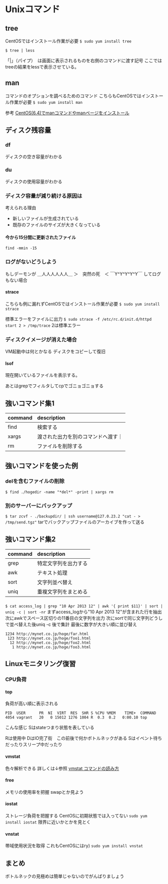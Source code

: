 # Unixコマンド

## tree

CentOSではインストール作業が必要
`$ sudo yum install tree`

`$ tree | less`

「|」（パイプ）　は画面に表示されるものを右側のコマンドに渡す記号
ここではtreeの結果をlessで表示させている。

## man

コマンドのオプションを調べるためのコマンド
こちらもCentOSではインストール作業が必要
`$ sudo yum install man`

参考
[CentOS(6.4)でmanコマンドやmanページをインストール](http://hyperneetprogrammer.hatenablog.com/entry/2014/07/14/160857)

## ディスク残容量

### df
ディスクの空き容量がわかる

### du
ディスクの使用容量がわかる

### ディスク容量が減り続ける原因は
考えられる理由

- 新しいファイルが生成されている
- 既存のファイルのサイズが大きくなっている

#### 今から15分間に更新されたファイル
`find -mmin -15`

### ログがないどうしよう

もしデーモンが
＿人人人人人人＿
＞　突然の死　＜
￣Y^Y^Y^Y^Y￣
してログもない場合

#### strace

こちらも例に漏れずCentOSではインストール作業が必要
`$ sudo yum install strace`

標準エラーをファイルに出力
`$ sudo strace -f /etc/rc.d/init.d/httpd start 2 > /tmp/trace`
2は標準エラー

### ディスクイメージが消えた場合

VM起動中は何とかなる
ディスクをコピーして復旧

#### lsof

現在開いているファイルを表示する。

あとはgrepでフィルタしてcpでゴニョゴニョする


## 強いコマンド集1
|command|description|
|:-|:-|
|find|検索する|
|xargs|渡された出力を別のコマンドへ渡す｜
|rm|ファイルを削除する|

## 強いコマンドを使った例

### delを含むファイルの削除
`$ find ./hogedir -name "*del*" -print | xargs rm`

### 別のサーバーにバックアップ

`$ tar zcvf - ./backupdir/ | ssh username@127.0.23.2 "cat - > /tmp/send.tgz"`
tarでバックアップファイルのアーカイブを作って送る

## 強いコマンド集2
|command|description|
|:-|:-|
|grep|特定文字列を出力する|
|awk|テキスト処理|
|sort|文字列並べ替え|
|uniq|重複文字列をまとめる|

###

`$ cat access_log | grep "10 Apr 2013 12" | awk '{ print $11}' | sort | uniq -c | sort -nr`
まずaccess_logから"10 Apr 2013 12"が含まれた行を抽出
次にawkでスペース区切りの11番目の文字列を出力
次にsortで同じ文字列どうしで並べ替えた後uniq -c 後で集計
最後に数字が大きい順に並び替え

```
1234 http://mynet.co.jp/hoge/far.html
 123 http://mynet.co.jp/hoge/foo1.html
  12 http://mynet.co.jp/hoge/foo2.html
   1 http://mynet.co.jp/hoge/foo3.html
```

## Linuxモニタリング復習

### CPU負荷

#### top

負荷が高い順に表示される

```
PID  USER      PR  NI  VIRT  RES  SHR S %CPU %MEM    TIME+  COMMAND
4054 vagrant   20   0 15012 1276 1004 R  0.3  0.2   0:00.10 top
```

こんな感じ
Sはstateつまり状態を表している

Rは使用中
DはIO完了街　この前後で何かボトルネックがある
Sはイベント待ちだったりスリープ中だったり

#### vmstat
色々解析できる
詳しくは↓参照
[vmstat コマンドの読み方](https://blogs.oracle.com/yappri/entry/vmstat)

#### free
メモリの使用率を把握
swapとか見よう

#### iostat
ストレージ負荷を把握する
CentOSに初期状態では入ってない
`sudo yum install iostat`
限界に近いかとかを見とく


#### vnstat
帯域使用状況を取得
これもCentOSにはry)
`sudo yum install vnstat`

## まとめ

ボトルネックの見極めは簡単じゃないのでがんばりましょう
